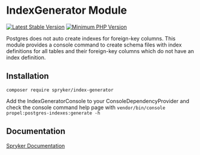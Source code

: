 # IndexGenerator Module
[![Latest Stable Version](https://poser.pugx.org/spryker/index-generator/v/stable.svg)](https://packagist.org/packages/spryker/index-generator)
[![Minimum PHP Version](https://img.shields.io/badge/php-%3E%3D%208.2-8892BF.svg)](https://php.net/)

Postgres does not auto create indexes for foreign-key columns. This module provides a console command to create schema files with index definitions for all tables and their foreign-key columns which do not have an index definition.

## Installation

```
composer require spryker/index-generator
```

Add the IndexGeneratorConsole to your ConsoleDependencyProvider and check the console command help page with `vendor/bin/console propel:postgres-indexes:generate -h`

## Documentation

[Spryker Documentation](https://docs.spryker.com)

